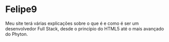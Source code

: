 # Felipe9
Meu site terá várias explicações sobre o que é e como é ser um desenvolvedor Full Stack, desde o princípio do HTML5 até o mais avançado do Phyton.
